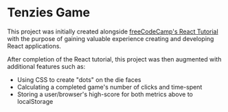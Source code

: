 # Tenzies Game

This project was initially created alongside [freeCodeCamp's React Tutorial](https://www.youtube.com/watch?v=bMknfKXIFA8) with the purpose of gaining valuable experience creating and developing React applications.

After completion of the React tutorial, this project was then augmented with additional features such as:
* Using CSS to create "dots" on the die faces
* Calculating a completed game's number of clicks and time-spent
* Storing a user/browser's high-score for both metrics above to localStorage
